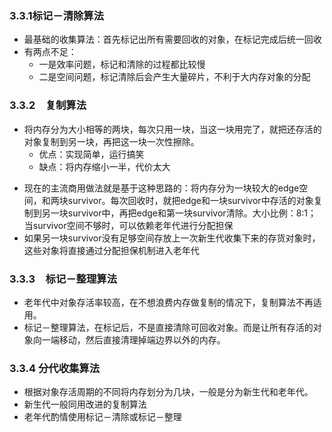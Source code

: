 ### 3.3.1标记－清除算法

+ 最基础的收集算法：首先标记出所有需要回收的对象，在标记完成后统一回收
+ 有两点不足：
  + 一是效率问题，标记和清除的过程都比较慢
  + 二是空间问题，标记清除后会产生大量碎片，不利于大内存对象的分配

### 3.3.2　复制算法

+ 将内存分为大小相等的两块，每次只用一块，当这一块用完了，就把还存活的对象复制到另一块，再把这一块一次性擦除。
  + 优点：实现简单，运行搞笑
  + 缺点：将内存缩小一半，代价太大

* 现在的主流商用做法就是基于这种思路的：将内存分为一块较大的edge空间，和两块survivor。每次回收时，就把edge和一块survivor中存活的对象复制到另一块survivor中，再把edge和第一块survivor清除。大小比例：8:1；当survivor空间不够时，可以依赖老年代进行分配担保
* 如果另一块survivor没有足够空间存放上一次新生代收集下来的存货对象时，这些对象将直接通过分配担保机制进入老年代

### 3.3.3　标记－整理算法

+ 老年代中对象存活率较高，在不想浪费内存做复制的情况下，复制算法不再适用。
+ 标记－整理算法，在标记后，不是直接清除可回收对象。而是让所有存活的对象向一端移动，然后直接清理掉端边界以外的内存。

### 3.3.4 分代收集算法

+ 根据对象存活周期的不同将内存划分为几块，一般是分为新生代和老年代。
+ 新生代一般同用改进的复制算法
+ 老年代酌情使用标记－清除或标记－整理

